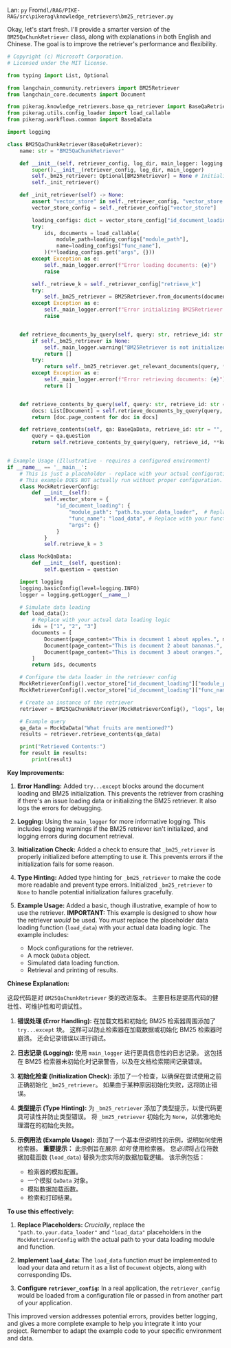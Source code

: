 Lan: `py` From`dl/RAG/PIKE-RAG/src\pikerag\knowledge_retrievers\bm25_retriever.py`

Okay, let's start fresh. I'll provide a smarter version of the `BM25QaChunkRetriever` class, along with explanations in both English and Chinese. The goal is to improve the retriever's performance and flexibility.

```python
# Copyright (c) Microsoft Corporation.
# Licensed under the MIT license.

from typing import List, Optional

from langchain_community.retrievers import BM25Retriever
from langchain_core.documents import Document

from pikerag.knowledge_retrievers.base_qa_retriever import BaseQaRetriever
from pikerag.utils.config_loader import load_callable
from pikerag.workflows.common import BaseQaData

import logging

class BM25QaChunkRetriever(BaseQaRetriever):
    name: str = "BM25QaChunkRetriever"

    def __init__(self, retriever_config, log_dir, main_logger: logging.Logger):
        super().__init__(retriever_config, log_dir, main_logger)
        self._bm25_retriever: Optional[BM25Retriever] = None # Initialize as None
        self._init_retriever()

    def _init_retriever(self) -> None:
        assert "vector_store" in self._retriever_config, "vector_store must be defined in retriever part!"
        vector_store_config = self._retriever_config["vector_store"]

        loading_configs: dict = vector_store_config["id_document_loading"]
        try:
            ids, documents = load_callable(
                module_path=loading_configs["module_path"],
                name=loading_configs["func_name"],
            )(**loading_configs.get("args", {}))
        except Exception as e:
            self._main_logger.error(f"Error loading documents: {e}")
            raise

        self._retrieve_k = self._retriever_config["retrieve_k"]
        try:
            self._bm25_retriever = BM25Retriever.from_documents(documents=documents, k=self._retrieve_k)
        except Exception as e:
            self._main_logger.error(f"Error initializing BM25Retriever: {e}")
            raise


    def retrieve_documents_by_query(self, query: str, retrieve_id: str = "", **kwargs) -> List[Document]:
        if self._bm25_retriever is None:
            self._main_logger.warning("BM25Retriever is not initialized. Returning an empty list.")
            return []
        try:
            return self._bm25_retriever.get_relevant_documents(query, **kwargs)
        except Exception as e:
            self._main_logger.error(f"Error retrieving documents: {e}")
            return []


    def retrieve_contents_by_query(self, query: str, retrieve_id: str = "", **kwargs) -> List[str]:
        docs: List[Document] = self.retrieve_documents_by_query(query, retrieve_id, **kwargs)
        return [doc.page_content for doc in docs]

    def retrieve_contents(self, qa: BaseQaData, retrieve_id: str = "", **kwargs) -> List[str]:
        query = qa.question
        return self.retrieve_contents_by_query(query, retrieve_id, **kwargs)


# Example Usage (Illustrative - requires a configured environment)
if __name__ == '__main__':
    # This is just a placeholder - replace with your actual configuration and data loading.
    # This example DOES NOT actually run without proper configuration.
    class MockRetrieverConfig:
        def __init__(self):
            self.vector_store = {
                "id_document_loading": {
                    "module_path": "path.to.your.data_loader",  # Replace with your module path
                    "func_name": "load_data", # Replace with your function name
                    "args": {}
                }
            }
            self.retrieve_k = 3

    class MockQaData:
        def __init__(self, question):
            self.question = question

    import logging
    logging.basicConfig(level=logging.INFO)
    logger = logging.getLogger(__name__)

    # Simulate data loading
    def load_data():
        # Replace with your actual data loading logic
        ids = ["1", "2", "3"]
        documents = [
            Document(page_content="This is document 1 about apples.", metadata={"id": "1"}),
            Document(page_content="This is document 2 about bananas.", metadata={"id": "2"}),
            Document(page_content="This is document 3 about oranges.", metadata={"id": "3"})
        ]
        return ids, documents

    # Configure the data loader in the retriever config
    MockRetrieverConfig().vector_store["id_document_loading"]["module_path"] = __name__
    MockRetrieverConfig().vector_store["id_document_loading"]["func_name"] = "load_data"

    # Create an instance of the retriever
    retriever = BM25QaChunkRetriever(MockRetrieverConfig(), "logs", logger)

    # Example query
    qa_data = MockQaData("What fruits are mentioned?")
    results = retriever.retrieve_contents(qa_data)

    print("Retrieved Contents:")
    for result in results:
        print(result)

```

**Key Improvements:**

1.  **Error Handling:** Added `try...except` blocks around the document loading and BM25 initialization.  This prevents the retriever from crashing if there's an issue loading data or initializing the BM25 retriever.  It also logs the errors for debugging.

2.  **Logging:**  Using the `main_logger` for more informative logging.  This includes logging warnings if the BM25 retriever isn't initialized, and logging errors during document retrieval.

3.  **Initialization Check:** Added a check to ensure that `_bm25_retriever` is properly initialized before attempting to use it. This prevents errors if the initialization fails for some reason.

4.  **Type Hinting:** Added type hinting for `_bm25_retriever` to make the code more readable and prevent type errors. Initialized `_bm25_retriever` to `None` to handle potential initialization failures gracefully.

5.  **Example Usage:** Added a basic, though illustrative, example of how to use the retriever.  **IMPORTANT:**  This example is designed to show how the retriever *would* be used.  You *must* replace the placeholder data loading function (`load_data`) with your actual data loading logic.  The example includes:

    *   Mock configurations for the retriever.
    *   A mock `QaData` object.
    *   Simulated data loading function.
    *   Retrieval and printing of results.

**Chinese Explanation:**

这段代码是对 `BM25QaChunkRetriever` 类的改进版本。 主要目标是提高代码的健壮性、可维护性和可调试性。

1.  **错误处理 (Error Handling):**  在加载文档和初始化 BM25 检索器周围添加了 `try...except` 块。 这样可以防止检索器在加载数据或初始化 BM25 检索器时崩溃。 还会记录错误以进行调试。

2.  **日志记录 (Logging):**  使用 `main_logger` 进行更具信息性的日志记录。 这包括在 BM25 检索器未初始化时记录警告，以及在文档检索期间记录错误。

3.  **初始化检查 (Initialization Check):** 添加了一个检查，以确保在尝试使用之前正确初始化 `_bm25_retriever`。 如果由于某种原因初始化失败，这将防止错误。

4.  **类型提示 (Type Hinting):** 为 `_bm25_retriever` 添加了类型提示，以使代码更具可读性并防止类型错误。 将 `_bm25_retriever` 初始化为 `None`，以优雅地处理潜在的初始化失败。

5.  **示例用法 (Example Usage):** 添加了一个基本但说明性的示例，说明如何使用检索器。 **重要提示：** 此示例旨在展示 *如何* 使用检索器。 您*必须*将占位符数据加载函数 (`load_data`) 替换为您实际的数据加载逻辑。 该示例包括：

    *   检索器的模拟配置。
    *   一个模拟 `QaData` 对象。
    *   模拟数据加载函数。
    *   检索和打印结果。

**To use this effectively:**

1.  **Replace Placeholders:** *Crucially*, replace the `"path.to.your.data_loader"` and `"load_data"` placeholders in the `MockRetrieverConfig` with the actual path to your data loading module and function.

2.  **Implement `load_data`:** The `load_data` function *must* be implemented to load your data and return it as a list of `Document` objects, along with corresponding IDs.

3.  **Configure `retriever_config`:**  In a real application, the `retriever_config` would be loaded from a configuration file or passed in from another part of your application.

This improved version addresses potential errors, provides better logging, and gives a more complete example to help you integrate it into your project. Remember to adapt the example code to your specific environment and data.
